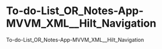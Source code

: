 # To-do-List_OR_Notes-App-MVVM_XML__Hilt_Navigation
To-do-List_OR_Notes-App-MVVM_XML__Hilt_Navigation
